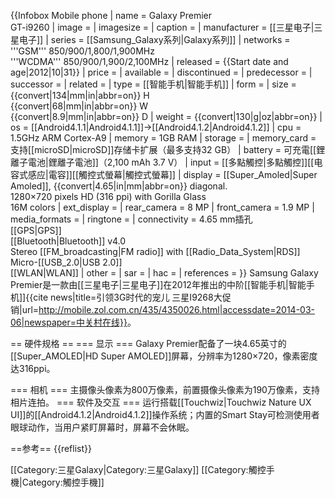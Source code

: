 {{Infobox Mobile phone
| name          = Galaxy Premier <br /> GT-i9260
| image         = 
| imagesize     = 
| caption       =
| manufacturer  = [[三星电子|三星电子]]
| series        = [[Samsung_Galaxy系列|Galaxy系列]]
| networks      = '''GSM''' 850/900/1,800/1,900MHz <br /> '''WCDMA''' 850/900/1,900/2,100MHz
| released      = {{Start date and age|2012|10|31}} <!-- {{Start date and age|YYYY|MM|DD}} -->
| price         = <!-- Full price at initial release. -->
| available     = <!-- Country {{Start date|YYYY|MM|DD}} (Carrier) -->
| discontinued  = <!-- {{End date|YYYY|MM|DD}} -->
| predecessor   = 
| successor     = 
| related       =
| type          = [[智能手机|智能手机]]
| form          =
| size          = {{convert|134|mm|in|abbr=on}} H <br /> {{convert|68|mm|in|abbr=on}} W <br /> {{convert|8.9|mm|in|abbr=on}} D <!-- {{convert|NNN|mm|in|abbr=on}} H <br /> {{convert|NNN|mm|in|abbr=on}} W <br /> {{convert|NNN|mm|in|abbr=on}} D -->
| weight        = {{convert|130|g|oz|abbr=on}} <!-- {{convert|NNN|g|oz|abbr=on}} -->
| os            = [[Android4.1.1|Android4.1.1]]->[[Android4.1.2|Android4.1.2]]
| cpu           = 1.5GHz ARM Cortex-A9
| memory        = 1GB RAM
| storage       =
| memory_card   = 支持[[microSD|microSD]]存储卡扩展（最多支持32 GB）
| battery       = 可充電[[鋰離子電池|鋰離子電池]]（2,100 mAh 3.7 V）
| input         = [[多點觸控|多點觸控]][[电容式感应|電容]][[觸控式螢幕|觸控式螢幕]]
| display       = [[Super_Amoled|Super Amoled]], {{convert|4.65|in|mm|abbr=on}} diagonal. <br /> 1280×720 pixels HD (316 ppi) with Gorilla Glass <br /> 16M colors
| ext_display   =
| rear_camera   = 8 MP
| front_camera  = 1.9 MP
| media_formats = 
| ringtone      =
| connectivity  = 4.65 mm插孔 <br /> [[GPS|GPS]] <br /> [[Bluetooth|Bluetooth]] v4.0 <br /> Stereo [[FM_broadcasting|FM radio]] with [[Radio_Data_System|RDS]] <br /> Micro-[[USB_2.0|USB 2.0]] <br /> [[WLAN|WLAN]]
| other         = 
| sar           = 
| hac           =
| references    =
}}
Samsung Galaxy Premier是一款由[[三星电子|三星电子]]在2012年推出的中阶[[智能手机|智能手机]]<ref>{{cite news|title=引领3G时代的宠儿 三星I9268大促销|url=http://mobile.zol.com.cn/435/4350026.html|accessdate=2014-03-06|newspaper=中关村在线}}</ref>。

== 硬件规格 ==
=== 显示 ===
Galaxy Premier配备了一块4.65英寸的[[Super_AMOLED|HD Super AMOLED]]屏幕，分辨率为1280×720，像素密度达316ppi。

=== 相机 ===
主摄像头像素为800万像素，前置摄像头像素为190万像素，支持相片连拍。
=== 软件及交互 ===
运行搭载[[Touchwiz|Touchwiz Nature UX UI]]的[[Android4.1.2|Android4.1.2]]操作系统；内置的Smart Stay可检测使用者眼球动作，当用户紧盯屏幕时，屏幕不会休眠。

==参考==
{{reflist}}

[[Category:三星Galaxy|Category:三星Galaxy]]
[[Category:觸控手機|Category:觸控手機]]